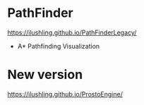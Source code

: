 # PathFinder
https://ilushling.github.io/PathFinderLegacy/

- A* Pathfinding Visualization


# New version
https://ilushling.github.io/ProstoEngine/
